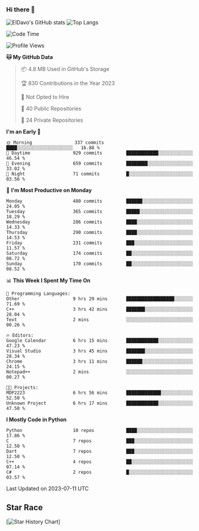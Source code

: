 ### Hi there 👋
![ElDavo's GitHub stats](https://github-readme-stats.vercel.app/api?username=ElDavoo&show_icons=true&theme=chartreuse-dark)
![Top Langs](https://github-readme-stats.vercel.app/api/top-langs/?username=ElDavoo&theme=chartreuse-dark&layout=compact)

<!--START_SECTION:waka-->
![Code Time](http://img.shields.io/badge/Code%20Time-116%20hrs%2032%20mins-blue)

![Profile Views](http://img.shields.io/badge/Profile%20Views-3-blue)

**🐱 My GitHub Data** 

> 📦 4.8 MB Used in GitHub's Storage 
 > 
> 🏆 830 Contributions in the Year 2023
 > 
> 🚫 Not Opted to Hire
 > 
> 📜 40 Public Repositories 
 > 
> 🔑 24 Private Repositories 
 > 
**I'm an Early 🐤** 

```text
🌞 Morning                337 commits         ████░░░░░░░░░░░░░░░░░░░░░   16.88 % 
🌆 Daytime                929 commits         ████████████░░░░░░░░░░░░░   46.54 % 
🌃 Evening                659 commits         ████████░░░░░░░░░░░░░░░░░   33.02 % 
🌙 Night                  71 commits          █░░░░░░░░░░░░░░░░░░░░░░░░   03.56 % 
```
📅 **I'm Most Productive on Monday** 

```text
Monday                   480 commits         ██████░░░░░░░░░░░░░░░░░░░   24.05 % 
Tuesday                  365 commits         █████░░░░░░░░░░░░░░░░░░░░   18.29 % 
Wednesday                286 commits         ████░░░░░░░░░░░░░░░░░░░░░   14.33 % 
Thursday                 290 commits         ████░░░░░░░░░░░░░░░░░░░░░   14.53 % 
Friday                   231 commits         ███░░░░░░░░░░░░░░░░░░░░░░   11.57 % 
Saturday                 174 commits         ██░░░░░░░░░░░░░░░░░░░░░░░   08.72 % 
Sunday                   170 commits         ██░░░░░░░░░░░░░░░░░░░░░░░   08.52 % 
```


📊 **This Week I Spent My Time On** 

```text
💬 Programming Languages: 
Other                    9 hrs 29 mins       ██████████████████░░░░░░░   71.69 % 
C++                      3 hrs 42 mins       ███████░░░░░░░░░░░░░░░░░░   28.04 % 
Text                     2 mins              ░░░░░░░░░░░░░░░░░░░░░░░░░   00.26 % 

🔥 Editors: 
Google Calendar          6 hrs 15 mins       ████████████░░░░░░░░░░░░░   47.23 % 
Visual Studio            3 hrs 45 mins       ███████░░░░░░░░░░░░░░░░░░   28.34 % 
Chrome                   3 hrs 11 mins       ██████░░░░░░░░░░░░░░░░░░░   24.15 % 
Notepad++                2 mins              ░░░░░░░░░░░░░░░░░░░░░░░░░   00.27 % 

🐱‍💻 Projects: 
MDP2223                  6 hrs 56 mins       █████████████░░░░░░░░░░░░   52.50 % 
Unknown Project          6 hrs 17 mins       ████████████░░░░░░░░░░░░░   47.50 % 
```

**I Mostly Code in Python** 

```text
Python                   10 repos            ████░░░░░░░░░░░░░░░░░░░░░   17.86 % 
C                        7 repos             ███░░░░░░░░░░░░░░░░░░░░░░   12.50 % 
Dart                     7 repos             ███░░░░░░░░░░░░░░░░░░░░░░   12.50 % 
C++                      4 repos             ██░░░░░░░░░░░░░░░░░░░░░░░   07.14 % 
C#                       2 repos             █░░░░░░░░░░░░░░░░░░░░░░░░   03.57 % 
```




 Last Updated on 2023-07-11 UTC
<!--END_SECTION:waka-->

## Star Race

[![Star History Chart](https://api.star-history.com/svg?repos=ElDavoo/WhatsApp-Crypt14-Crypt15-Decrypter,ElDavoo/TuringOS,EliteAndroidApps/WhatsApp-Crypt12-Decrypter,KnugiHK/Whatsapp-Chat-Exporter&type=Date)]
